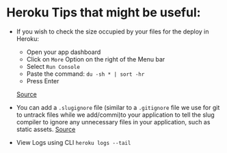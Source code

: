 # Heroku Tips that might be useful: 

- If you wish to check the size occupied by your files for the deploy in Heroku:  
  - Open your app dashboard
  - Click on ```More``` Option on the right of the Menu bar 
  - Select ```Run Console```
  - Paste the command: 
  ```du -sh * | sort -hr```
  - Press Enter
  
   [Source](https://help.heroku.com/KUFMEES1/my-slug-size-is-too-large-how-can-i-make-it-smaller)
  
- You can add a ```.slugignore``` file (similar to a ```.gitignore``` file we use for git to untrack files while we add/commi)to your application to tell the slug compiler
to ignore any unnecessary files in your application, such as static assets. [Source](https://help.heroku.com/KUFMEES1/my-slug-size-is-too-large-how-can-i-make-it-smaller)
  
- View Logs using CLI ```heroku logs --tail```

